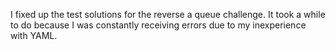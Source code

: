 I fixed up the test solutions for the reverse a queue challenge.  It took a while to do because I was constantly receiving errors due to my
inexperience with YAML.
